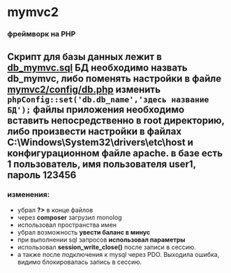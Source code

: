 # mymvc2
### фреймворк на PHP

Скрипт для базы данных лежит в [db_mymvc.sql](https://github.com/yelzhx/mymvc2/blob/master/db_mymvc.sql)
БД необходимо назвать db_mymvc,
либо поменять настройки в файле [mymvc2/config/db.php](https://github.com/yelzhx/mymvc2/blob/master/config/db.php)
изменить ```phpConfig::set('db.db_name','здесь название БД');```
файлы приложения необходимо вставить непосредственно в root директорию,
либо произвести настройки в файлах C:\Windows\System32\drivers\etc\host и
конфигурационном файле apache.
в базе есть 1 пользователь, имя пользователя **user1**, пароль **123456**
---
### изменения:
* убрал **?>** в конце файлов
* через **composer** загрузил monolog
* использовал пространства имен
* убрал возможность **увести баланс в минус**
* при выполнении sql запросов **использовал параметры**
* использовал **session_write_close()** после записи в сессию. 
* а также после подключения к mysql через PDO. Выходила ошибка, видимо блокировалась запись в сессию.
